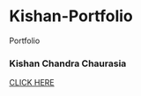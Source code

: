 # Kishan-Portfolio
Portfolio
<html>
<head></head>
<body>
<h3>Kishan Chandra Chaurasia </h3>
<a href="https://kishanchandrachaurasia74.github.io/Kishan-Portfolio/">CLICK HERE</a>
</body>
</html>
